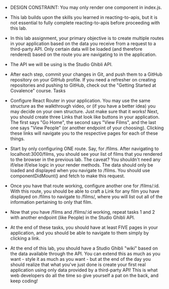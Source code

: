 * DESIGN CONSTRAINT: You may only render one component in index.js.

* This lab builds upon the skills you learned in reacting-to-apis, but it is not essential to fully complete reacting-to-apis before proceeding with this lab.

* In this lab assignment, your primary objective is to create multiple routes in your application based on the data you receive from a request to a third-party API. Only certain data will be loaded (and therefore rendered) based on the route you are navigating to in the application.

* The API we will be using is the Studio Ghibli API.

* After each step, commit your changes in Git, and push them to a GitHub repository on your GitHub profile. If you need a refresher on creating repositories and pushing to GitHub, check out the "Getting Started at Covalence" course.
Tasks

* Configure React Router in your application. You may use the same structure as the walkthrough video, or (if you have a better idea) you may decide on your own structure. Just make sure that it works! Next, you should create three Links that look like buttons in your application. The first says "Go Home", the second says "View Films", and the last one says "View People" (or another endpoint of your choosing). Clicking these links will navigate you to the respective pages for each of these things.

* Start by only configuring ONE route. Say, for /films. After navigating to localhost:3000/films, you should see your list of films that you rendered to the browser in the previous lab. The caveat? You shouldn't need any if/else if/else logic in your render methods. The data should only be loaded and displayed when you navigate to /films. You should use componentDidMount() and fetch to make this request.

* Once you have that route working, configure another one for /films/:id. With this route, you should be able to craft a Link for any film you have displayed on /films to navigate to /films/<id>, where you will list out all of the information pertaining to only that film.

* Now that you have /films and /films/:id working, repeat tasks 1 and 2 with another endpoint (like People) in the Studio Ghibli API.

* At the end of these tasks, you should have at least FIVE pages in your application, and you should be able to navigate to them simply by clicking a link.

* At the end of this lab, you should have a Studio Ghibli "wiki" based on the data available through the API. You can extend this as much as you want - style it as much as you want - but at the end of the day you should realize that what you've just done is create your first real application using only data provided by a third-party API! This is what web developers do all the time so give yourself a pat on the back, and keep coding!